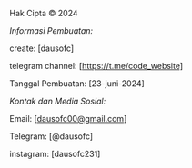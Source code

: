 Hak Cipta © 2024

*Informasi Pembuatan:*

create: [dausofc]

telegram channel: [https://t.me/code_website]

Tanggal Pembuatan: [23-juni-2024]


*Kontak dan Media Sosial:*

Email: [dausofc00@gmail.com]

Telegram: [@dausofc]

instagram: [dausofc231]
